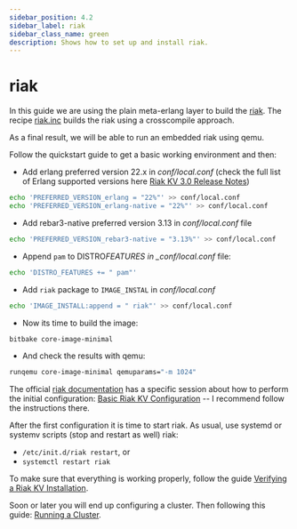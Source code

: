 ```yaml
---
sidebar_position: 4.2
sidebar_label: riak
sidebar_class_name: green
description: Shows how to set up and install riak.
---
```


# riak

In this guide we are using the plain meta-erlang layer to build the
[riak](http://www.riak.info). The recipe
[riak.inc](https://github.com/meta-erlang/meta-erlang/blob/master/recipes-database/riak/riak.inc)
builds the riak using a crosscompile approach.

As a final result, we will be able to run an embedded riak using qemu.

Follow the quickstart guide to get a basic working environment and then:

- Add erlang preferred version 22.x in _conf/local.conf_ (check the full list of
  Erlang supported versions here
  [Riak KV 3.0 Release Notes](https://github.com/basho/riak/blob/develop-3.0/RELEASE-NOTES.md#riak-kv-30-release-notes))

```bash
echo 'PREFERRED_VERSION_erlang = "22%"' >> conf/local.conf
echo 'PREFERRED_VERSION_erlang-native = "22%"' >> conf/local.conf
```

- Add rebar3-native preferred version 3.13 in _conf/local.conf_ file

```bash
echo 'PREFERRED_VERSION_rebar3-native = "3.13%"' >> conf/local.conf
```

- Append `pam` to DISTRO*FEATURES in \_conf/local.conf* file:

```bash
echo 'DISTRO_FEATURES += " pam"'
```

- Add `riak` package to `IMAGE_INSTAL` in _conf/local.conf_

```bash
echo 'IMAGE_INSTALL:append = " riak"' >> conf/local.conf
```

- Now its time to build the image:

```bash
bitbake core-image-minimal
```

- And check the results with qemu:

```bash
runqemu core-image-minimal qemuparams="-m 1024"
```

The official
[riak documentation](https://docs.riak.com/riak/kv/2.2.3/index.html) has a
specific session about how to perform the initial configuration:
[Basic Riak KV Configuration](https://docs.riak.com/riak/kv/2.2.3/configuring/basic.1.html)
-- I recommend follow the instructions there.

After the first configuration it is time to start riak. As usual, use systemd or
systemv scripts (stop and restart as well) riak:

- `/etc/init.d/riak restart`, or
- `systemctl restart riak`

To make sure that everything is working properly, follow the guide
[Verifying a Riak KV Installation](https://docs.riak.com/riak/kv/2.2.3/setup/installing/verify/index.html).

Soon or later you will end up configuring a cluster. Then following this guide:
[Running a Cluster](https://docs.riak.com/riak/kv/2.2.3/using/running-a-cluster.1.html).
